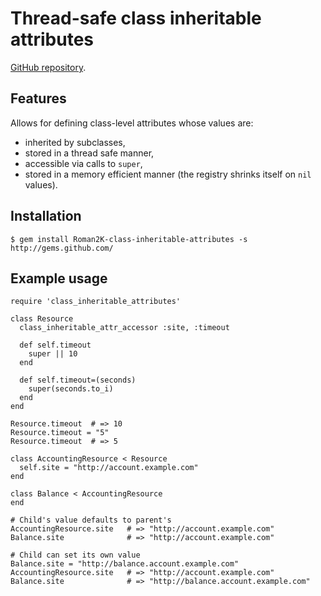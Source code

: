# Thread-safe class inheritable attributes

[GitHub repository](https://github.com/Roman2K/class-inheritable-attributes).

## Features

Allows for defining class-level attributes whose values are:

* inherited by subclasses,
* stored in a thread safe manner,
* accessible via calls to `super`,
* stored in a memory efficient manner (the registry shrinks itself on `nil` values).

## Installation

    $ gem install Roman2K-class-inheritable-attributes -s http://gems.github.com/

## Example usage

    require 'class_inheritable_attributes'
    
    class Resource
      class_inheritable_attr_accessor :site, :timeout
    
      def self.timeout
        super || 10
      end
    
      def self.timeout=(seconds)
        super(seconds.to_i)
      end
    end
  
    Resource.timeout  # => 10
    Resource.timeout = "5"
    Resource.timeout  # => 5
  
    class AccountingResource < Resource
      self.site = "http://account.example.com"
    end
  
    class Balance < AccountingResource
    end
  
    # Child's value defaults to parent's
    AccountingResource.site   # => "http://account.example.com"
    Balance.site              # => "http://account.example.com"
  
    # Child can set its own value
    Balance.site = "http://balance.account.example.com"
    AccountingResource.site   # => "http://account.example.com"
    Balance.site              # => "http://balance.account.example.com"
